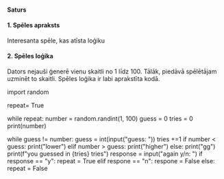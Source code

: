 
#### Saturs

#### 1. Spēles apraksts
Interesanta spēle, kas atīsta loģiku

#### 2. Spēles loģika

Dators nejauši ģenerē vienu skaitli no 1 līdz 100. Tālāk, piedāvā spēlētājam uzminēt to skaitli.
Spēles loģika ir labi aprakstīta kodā.

import random

repeat= True

while repeat:
  number = random.randint(1, 100)
  guess = 0
  tries = 0
  print(number)

  while guess != number:
    guess = int(input("guess: "))
    tries +=1
    if number < guess:
      print("lower")
    elif number > guess:
      print("higher")
    else:
      print("gg")
      print(f"you guessed in {tries} tries")
  response = input("again y/n: ")
  if response == "y":
    repeat = True
  elif respone == "n":
    respone = False
  else:
    repeat = False
